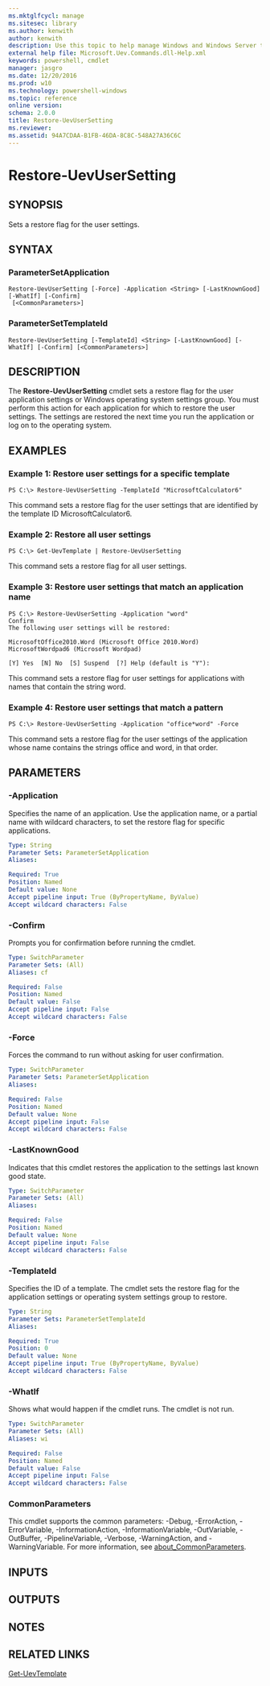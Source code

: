 ```yaml
---
ms.mktglfcycl: manage
ms.sitesec: library
ms.author: kenwith
author: kenwith
description: Use this topic to help manage Windows and Windows Server technologies with Windows PowerShell.
external help file: Microsoft.Uev.Commands.dll-Help.xml
keywords: powershell, cmdlet
manager: jasgro
ms.date: 12/20/2016
ms.prod: w10
ms.technology: powershell-windows
ms.topic: reference
online version: 
schema: 2.0.0
title: Restore-UevUserSetting
ms.reviewer:
ms.assetid: 94A7CDAA-B1FB-46DA-8C8C-548A27A36C6C
---
```


# Restore-UevUserSetting

## SYNOPSIS
Sets a restore flag for the user settings.

## SYNTAX

### ParameterSetApplication
```
Restore-UevUserSetting [-Force] -Application <String> [-LastKnownGood] [-WhatIf] [-Confirm]
 [<CommonParameters>]
```

### ParameterSetTemplateId
```
Restore-UevUserSetting [-TemplateId] <String> [-LastKnownGood] [-WhatIf] [-Confirm] [<CommonParameters>]
```

## DESCRIPTION
The **Restore-UevUserSetting** cmdlet sets a restore flag for the user application settings or Windows operating system settings group.
You must perform this action for each application for which to restore the user settings.
The settings are restored the next time you run the application or log on to the operating system.

## EXAMPLES

### Example 1: Restore user settings for a specific template
```
PS C:\> Restore-UevUserSetting -TemplateId "MicrosoftCalculator6"
```

This command sets a restore flag for the user settings that are identified by the template ID MicrosoftCalculator6.

### Example 2: Restore all user settings
```
PS C:\> Get-UevTemplate | Restore-UevUserSetting
```

This command sets a restore flag for all user settings.

### Example 3: Restore user settings that match an application name
```
PS C:\> Restore-UevUserSetting -Application "word"
Confirm
The following user settings will be restored: 

MicrosoftOffice2010.Word (Microsoft Office 2010.Word) 
MicrosoftWordpad6 (Microsoft Wordpad) 

[Y] Yes  [N] No  [S] Suspend  [?] Help (default is "Y"):
```

This command sets a restore flag for user settings for applications with names that contain the string word.

### Example 4: Restore user settings that match a pattern
```
PS C:\> Restore-UevUserSetting -Application "office*word" -Force
```

This command sets a restore flag for the user settings of the application whose name contains the strings office and word, in that order.

## PARAMETERS

### -Application
Specifies the name of an application.
Use the application name, or a partial name with wildcard characters, to set the restore flag for specific applications.

```yaml
Type: String
Parameter Sets: ParameterSetApplication
Aliases: 

Required: True
Position: Named
Default value: None
Accept pipeline input: True (ByPropertyName, ByValue)
Accept wildcard characters: False
```

### -Confirm
Prompts you for confirmation before running the cmdlet.

```yaml
Type: SwitchParameter
Parameter Sets: (All)
Aliases: cf

Required: False
Position: Named
Default value: False
Accept pipeline input: False
Accept wildcard characters: False
```

### -Force
Forces the command to run without asking for user confirmation.

```yaml
Type: SwitchParameter
Parameter Sets: ParameterSetApplication
Aliases: 

Required: False
Position: Named
Default value: None
Accept pipeline input: False
Accept wildcard characters: False
```

### -LastKnownGood
Indicates that this cmdlet restores the application to the settings last known good state.

```yaml
Type: SwitchParameter
Parameter Sets: (All)
Aliases: 

Required: False
Position: Named
Default value: None
Accept pipeline input: False
Accept wildcard characters: False
```

### -TemplateId
Specifies the ID of a template.
The cmdlet sets the restore flag for the application settings or operating system settings group to restore.

```yaml
Type: String
Parameter Sets: ParameterSetTemplateId
Aliases: 

Required: True
Position: 0
Default value: None
Accept pipeline input: True (ByPropertyName, ByValue)
Accept wildcard characters: False
```

### -WhatIf
Shows what would happen if the cmdlet runs.
The cmdlet is not run.

```yaml
Type: SwitchParameter
Parameter Sets: (All)
Aliases: wi

Required: False
Position: Named
Default value: False
Accept pipeline input: False
Accept wildcard characters: False
```

### CommonParameters
This cmdlet supports the common parameters: -Debug, -ErrorAction, -ErrorVariable, -InformationAction, -InformationVariable, -OutVariable, -OutBuffer, -PipelineVariable, -Verbose, -WarningAction, and -WarningVariable. For more information, see [about_CommonParameters](http://go.microsoft.com/fwlink/?LinkID=113216).

## INPUTS

## OUTPUTS

## NOTES

## RELATED LINKS

[Get-UevTemplate](./Get-UevTemplate.md)

